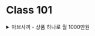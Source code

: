 Class 101
============================

<details>
<summary> 마브사끼 - 상품 하나로 월 1000만원 </summary>
  
[Chapter 7 - SEO 최적화에 맞춘 상품 등록하기](https://github.com/chris0825/SmartStore/blob/main/Class%20101/Mavsaki/Chapter%2007)
</details>
